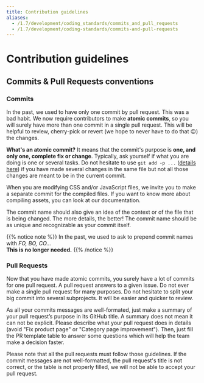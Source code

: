 ```yaml
---
title: Contribution guidelines
aliases:
  - /1.7/development/coding_standards/commits_and_pull_requests
  - /1.7/development/coding-standards/commits-and-pull-requests
---
```


# Contribution guidelines

## Commits & Pull Requests conventions

### Commits

In the past, we used to have only one commit by pull request. This was a bad habit. We now require contributors to make **atomic commits**, so you will surely have more than one commit in a single pull request. This will be helpful to review, cherry-pick or revert (we hope to never have to do that 😉) the changes.

**What's an atomic commit?** It means that the commit's purpose is **one, and only one, complete fix or change**. Typically, ask yourself if what you are doing is one or several tasks. Do not hesitate to use `git add -p ...` ([details here](https://git-scm.com/book/en/v2/Git-Tools-Interactive-Staging)) if you have made several changes in the same file but not all those changes are meant to be in the current commit.

When you are modifying CSS and/or JavaScript files, we invite you to make a separate commit for the compiled files. If you want to know more about compiling assets, you can look at our documentation.

The commit name should also give an idea of the context or of the file that is being changed. The more details, the better! The commit name should be as unique and recognizable as your commit itself.

{{% notice note %}}
In the past, we used to ask to prepend commit names with *FO, BO, CO...* <br>
**This is no longer needed.**
{{% /notice %}}

### Pull Requests

Now that you have made atomic commits, you surely have a lot of commits for one pull request. A pull request answers to a given issue. Do not ever make a single pull request for many purposes. Do not hesitate to split your big commit into several subprojects. It will be easier and quicker to review.

As all your commits messages are well-formated, just make a summary of your pull request’s purpose in its GitHub title. A summary does not mean it can not be explicit. Please describe what your pull request does in details (avoid "Fix product page" or "Category page improvement"). Then, just fill the PR template table to answer some questions which will help the team make a decision faster.

Please note that all the pull requests must follow those guidelines. If the commit messages are not well-formatted, the pull request's title is not correct, or the table is not properly filled, we will not be able to accept your pull request.
